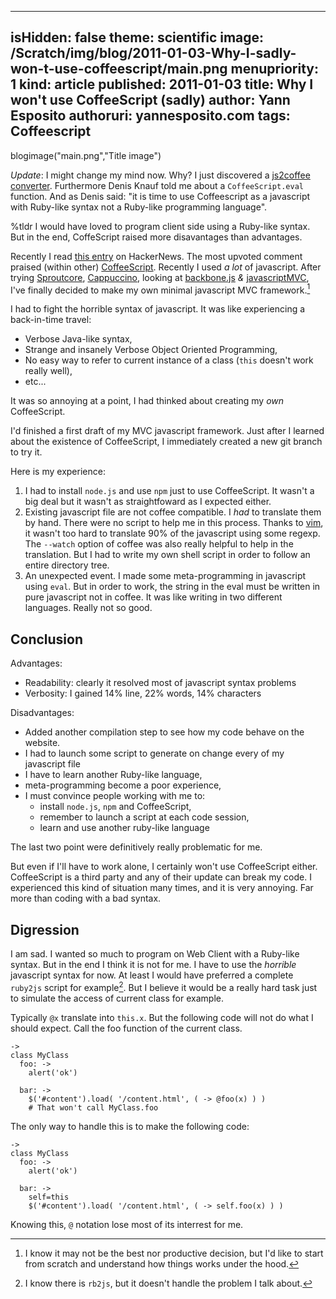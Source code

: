 -----
isHidden:       false
theme: scientific
image: /Scratch/img/blog/2011-01-03-Why-I-sadly-won-t-use-coffeescript/main.png
menupriority:   1
kind:           article
published: 2011-01-03
title: Why I won't use CoffeeScript (sadly)
author: Yann Esposito
authoruri: yannesposito.com
tags:  Coffeescript
-----
blogimage("main.png","Title image")

<div class="encadre">

*Update*: I might change my mind now. Why?
I just discovered a [js2coffee converter](https://github.com/rstacruz/js2coffee). Furthermore Denis Knauf told me about a `CoffeeScript.eval` function. 
And as Denis said: "it is time to use Coffeescript as a javascript with Ruby-like syntax not a Ruby-like programming language".

</div>

<div class="intro">

%tldr I would have loved to program client side using a Ruby-like syntax. But in the end, CoffeScript raised more disavantages than advantages.

</div>

Recently I read [this entry](http://news.ycombinator.com/item?id=2053956) on HackerNews.
The most upvoted comment praised (within other) [CoffeeScript][cf].
Recently I used _a lot_ of javascript. After trying
[Sproutcore](http://sproutcore.com),
[Cappuccino](http://cappuccino.org), looking at
[backbone.js](documentcloud.github.com/backbone/) _&_
[javascriptMVC](javascriptmvc.com),
I've finally decided to make my own minimal javascript MVC framework.[^1]

[cf]: http://coffeescript.org

[^1]: I know it may not be the best nor productive decision, but I'd like to start from scratch and understand how things works under the hood.

I had to fight the horrible syntax of javascript. It was like experiencing a back-in-time travel: 

- Verbose Java-like syntax, 
- Strange and insanely Verbose Object Oriented Programming,
- No easy way to refer to current instance of a class (`this` doesn't work really well),
- etc... 

It was so annoying at a point, I had thinked about creating my _own_ CoffeeScript.

I'd finished a first draft of my MVC javascript framework. 
Just after I learned about the existence of CoffeeScript, I immediately created a new git branch to try it.

Here is my experience:

1. I had to install `node.js` and use `npm` just to use CoffeeScript. It wasn't a big deal but it wasn't as straightfoward as I expected either.
2. Existing javascript file are not coffee compatible. 
    I _had_ to translate them by hand. 
    There were no script to help me in this process.
    Thanks to [vim](http://vim.org), it wasn't too hard to translate 90% of the javascript using some regexp. 
    The `--watch` option of coffee was also really helpful to help in the translation. 
    But I had to write my own shell script in order to follow an entire directory tree.
4. An unexpected event. I made some meta-programming in javascript using `eval`. But in order to work, the string in the eval must be written in pure javascript not in coffee. It was like writing in two different languages. Really not so good.

## Conclusion

Advantages:

- Readability: clearly it resolved most of javascript syntax problems
- Verbosity: I gained 14% line, 22% words, 14% characters

Disadvantages:

- Added another compilation step to see how my code behave on the website.
- I had to launch some script to generate on change every of my javascript file
- I have to learn another Ruby-like language,
- meta-programming become a poor experience,
- I must convince people working with me to: 
    - install `node.js`, `npm` and CoffeeScript,
    - remember to launch a script at each code session,
    - learn and use another ruby-like language

The last two point were definitively really problematic for me.

But even if I'll have to work alone, I certainly won't use CoffeeScript either. 
CoffeeScript is a third party and any of their update can break my code. 
I experienced this kind of situation many times, and it is very annoying. 
Far more than coding with a bad syntax.

## Digression

I am sad. 
I wanted so much to program on Web Client with a Ruby-like syntax. 
But in the end I think it is not for me. 
I have to use the _horrible_ javascript syntax for now. 
At least I would have preferred a complete `ruby2js` script for example[^2]. 
But I believe it would be a really hard task just to simulate the access of current class for example.

[^2]: I know there is `rb2js`, but it doesn't handle the problem I talk about.

Typically `@x` translate into `this.x`. But the following code will not do what I should expect. Call the foo function of the current class.

~~~~~~ {.ruby}
-> 
class MyClass
  foo: ->
    alert('ok')

  bar: ->
    $('#content').load( '/content.html', ( -> @foo(x) ) )
    # That won't call MyClass.foo
~~~~~~

The only way to handle this is to make the following code:

~~~~~~ {.ruby}
-> 
class MyClass
  foo: ->
    alert('ok')

  bar: ->
    self=this
    $('#content').load( '/content.html', ( -> self.foo(x) ) )
~~~~~~

Knowing this, `@` notation lose most of its interrest for me.
